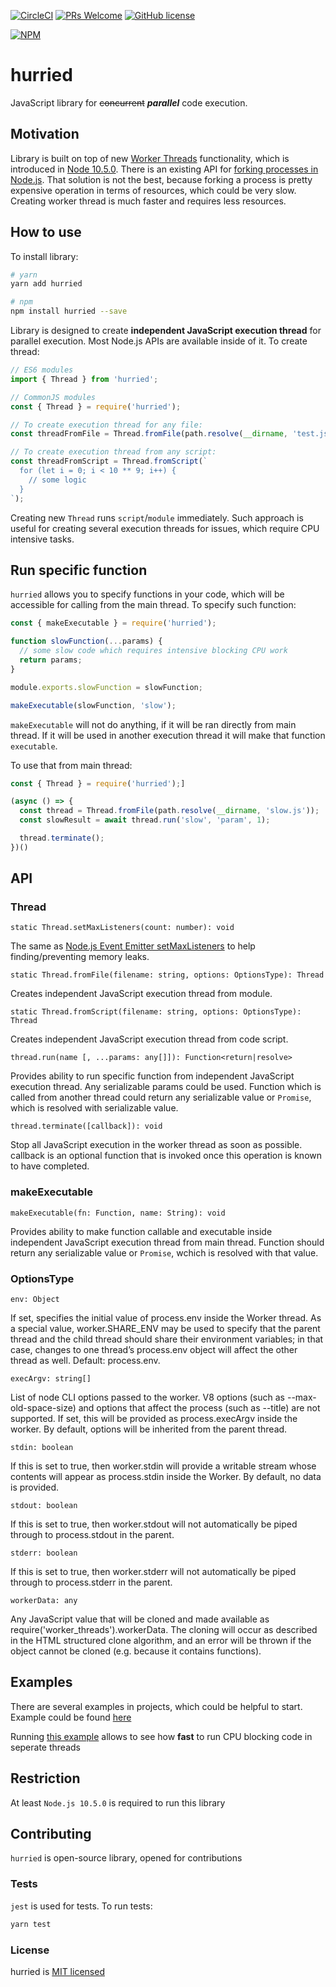 [![CircleCI](https://circleci.com/gh/yankouskia/hurried.svg?style=shield)](https://circleci.com/gh/yankouskia/hurried) [![PRs Welcome](https://img.shields.io/badge/PRs-welcome-brightgreen.svg)](https://github.com/yankouskia/hurried/pulls) [![GitHub license](https://img.shields.io/badge/license-MIT-blue.svg)](https://github.com/yankouskia/hurried/blob/master/LICENSE)

[![NPM](https://nodei.co/npm/hurried.png?downloads=true)](https://www.npmjs.com/package/hurried)

# hurried

JavaScript library for ~~concurrent~~ **_parallel_** code execution.

## Motivation

Library is built on top of new [Worker Threads](https://nodejs.org/api/worker_threads.html) functionality, which is introduced in [Node 10.5.0](https://nodejs.org/en/blog/release/v10.5.0/).
There is an existing API for [forking processes in Node.js](https://nodejs.org/api/child_process.html). That solution is not the best, because forking a process is pretty expensive operation in terms of resources, which could be very slow. Creating worker thread is much faster and requires less resources.

## How to use

To install library:

```sh
# yarn
yarn add hurried

# npm
npm install hurried --save
```

Library is designed to create **independent JavaScript execution thread** for parallel execution. Most Node.js APIs are available inside of it. To create thread:

```js
// ES6 modules
import { Thread } from 'hurried';

// CommonJS modules
const { Thread } = require('hurried');

// To create execution thread for any file:
const threadFromFile = Thread.fromFile(path.resolve(__dirname, 'test.js'));

// To create execution thread from any script:
const threadFromScript = Thread.fromScript(`
  for (let i = 0; i < 10 ** 9; i++) {
    // some logic
  }
`);

```

Creating new `Thread` runs `script`/`module` immediately. Such approach is useful for creating several execution threads for issues, which require CPU intensive tasks.


## Run specific function

`hurried` allows you to specify functions in your code, which will be accessible for calling from the main thread.
To specify such function:

```js
const { makeExecutable } = require('hurried');

function slowFunction(...params) {
  // some slow code which requires intensive blocking CPU work
  return params;
}

module.exports.slowFunction = slowFunction;

makeExecutable(slowFunction, 'slow');
```

`makeExecutable` will not do anything, if it will be ran directly from main thread. If it will be used in another execution thread it will make that function `executable`.

To use that from main thread:

```js
const { Thread } = require('hurried');]

(async () => {
  const thread = Thread.fromFile(path.resolve(__dirname, 'slow.js'));
  const slowResult = await thread.run('slow', 'param', 1);

  thread.terminate();
})()
```


## API

### Thread

`static Thread.setMaxListeners(count: number): void`

The same as [Node.js Event Emitter setMaxListeners](https://nodejs.org/api/events.html#events_emitter_setmaxlisteners_n) to help finding/preventing memory leaks.

`static Thread.fromFile(filename: string, options: OptionsType): Thread`

Creates independent JavaScript execution thread from module.

`static Thread.fromScript(filename: string, options: OptionsType): Thread`

Creates independent JavaScript execution thread from code script.

`thread.run(name [, ...params: any[]]): Function<return|resolve>`

Provides ability to run specific function from independent JavaScript execution thread.
Any serializable params could be used.
Function which is called from another thread could return any serializable value or `Promise`, which is resolved with serializable value.

`thread.terminate([callback]): void`

Stop all JavaScript execution in the worker thread as soon as possible.
callback is an optional function that is invoked once this operation is known to have completed.


### makeExecutable

`makeExecutable(fn: Function, name: String): void`

Provides ability to make function callable and executable inside independent JavaScript execution thread from main thread.
Function should return any serializable value or `Promise`, wchich is resolved with that value.


### OptionsType

`env: Object`

If set, specifies the initial value of process.env inside the Worker thread. As a special value, worker.SHARE_ENV may be used to specify that the parent thread and the child thread should share their environment variables; in that case, changes to one thread’s process.env object will affect the other thread as well. Default: process.env.

`execArgv: string[]`

List of node CLI options passed to the worker. V8 options (such as --max-old-space-size) and options that affect the process (such as --title) are not supported. If set, this will be provided as process.execArgv inside the worker. By default, options will be inherited from the parent thread.

`stdin: boolean`

If this is set to true, then worker.stdin will provide a writable stream whose contents will appear as process.stdin inside the Worker. By default, no data is provided.

`stdout: boolean`

If this is set to true, then worker.stdout will not automatically be piped through to process.stdout in the parent.

`stderr: boolean`

If this is set to true, then worker.stderr will not automatically be piped through to process.stderr in the parent.

`workerData: any`

Any JavaScript value that will be cloned and made available as require('worker_threads').workerData. The cloning will occur as described in the HTML structured clone algorithm, and an error will be thrown if the object cannot be cloned (e.g. because it contains functions).


## Examples

There are several examples in projects, which could be helpful to start.
Example could be found [here](https://github.com/yankouskia/hurried/tree/master/examples)

Running [this example](https://github.com/yankouskia/hurried/tree/master/examples/performance) allows to see how **fast** to run CPU blocking code in seperate threads

## Restriction

At least `Node.js 10.5.0` is required to run this library

## Contributing

`hurried` is open-source library, opened for contributions

### Tests

`jest` is used for tests. To run tests:

```sh
yarn test
```

### License

hurried is [MIT licensed](https://github.com/yankouskia/hurried/blob/master/LICENSE)
